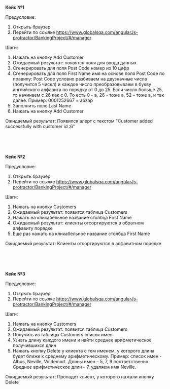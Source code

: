 **Кейс №1**

Предусловие:
1. Открыть браузер
2. Перейти по ссылке https://www.globalsqa.com/angularJs-protractor/BankingProject/#/manager

Шаги:
1. Нажать на кнопку Add Customer
2. Ожидаемый результат: появятся поля для ввода данных
3. Сгенерировать для поля Post Code номер из 10 цифр 
6. Сгенерировать для поля First Name имя на основе поля Post Code по правилу: Post Code условно разбиваем на двузначные числа 
(получится 5 чисел) и каждое число преобразовываем в букву английского алфавита по порядку от 0 до 25. 
Если число больше 25, то начинаем с 26 как с 0. То есть 0 - a, 26 - тоже a, 52 – тоже a, и так далее.
Пример: 0001252667 = abzap
5. Заполнить поле Last Name
6. Нажать на кнопку Add Customer

Ожидаемый результат:
Появился алерт с текстом "Customer added successfully with customer id :6"

<br />
<br />
<br />

**Кейс №2**

Предусловие:
1. Открыть браузер
2. Перейти по ссылке https://www.globalsqa.com/angularJs-protractor/BankingProject/#/manager

Шаги:
1. Нажать на кнопку Customers
2. Ожидаемый результат: появится таблица Customers
3. Нажать на кликабельное название столбца First Name
4. Ожидаемый результат: клиенты отсортируются в обратном алфавиту порядке
5. Еще раз нажать на кликабельное название столбца First Name

Ожидаемый результат:
Клиенты отсортируются в алфавитном порядке

<br />
<br />
<br />

**Кейс №3**

Предусловие:
1. Открыть браузер
2. Перейти по ссылке https://www.globalsqa.com/angularJs-protractor/BankingProject/#/manager

Шаги:
1. Нажать на кнопку Customers
2. Ожидаемый результат: появится таблица Customers
3. Получить из таблицы Customers список имен
4. Узнать длину каждого имени и найти среднее арифметическое получившихся длин
5. Нажать кнопку Delete у клиента с тем именем, у которого длина будет ближе к среднему арифметическому.
Пример: список имен - Albus, Neville, Voldemort. Длины имен – 5, 7, 9 соответственно. 
Среднее арифметическое длин – 7, удаляем имя Neville.

Ожидаемый результат:
Пропадет клиент, у которого нажали кнопку Delete
